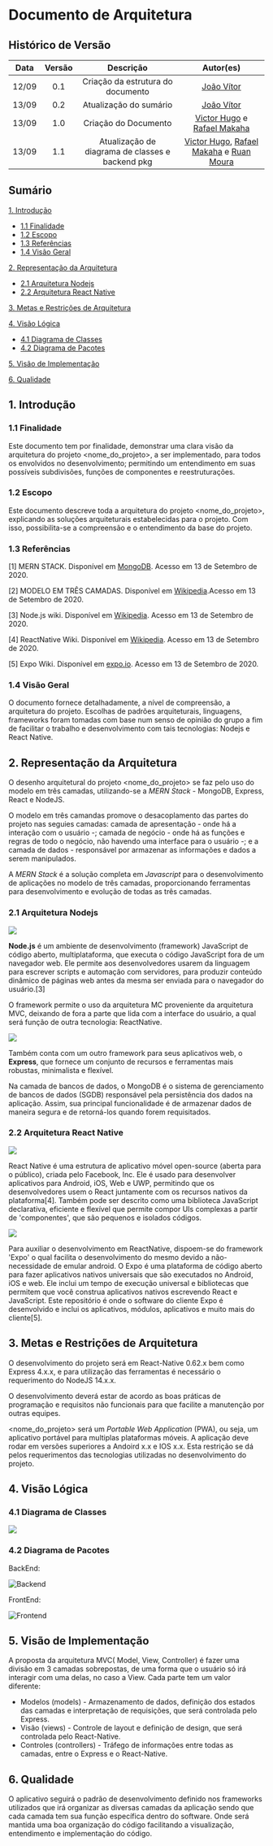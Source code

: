 # Documento de Arquitetura

## Histórico de Versão

| Data  | Versão | Descrição | Autor(es)                           |
| :-:   |  :-:   |    :-:    |    :-:                              |
| 12/09 |  0.1   |  Criação da estrutura do documento | [João Vítor](http://github.com/joaovitorml) |
| 13/09 |  0.2   | Atualização do sumário |  [João Vítor](http://github.com/joaovitorml)           |
| 13/09 |  1.0   | Criação do Documento | [Victor Hugo](http://github.com/V100K) e [Rafael Makaha](http://github.com/rafaelmakaha)
| 13/09 |  1.1   | Atualização de diagrama de classes e backend pkg | [Victor Hugo](http://github.com/V100K), [Rafael Makaha](http://github.com/rafaelmakaha) e [Ruan Moura](http://github.com/ruanmoura)


## Sumário

[1. Introdução](#1-introdução)

* [1.1 Finalidade](#11-finalidade)
* [1.2 Escopo](#12-escopo)
* [1.3 Referências](#13-referências)
* [1.4 Visão Geral](#14-visão-geral)


[2. Representação da Arquitetura](#2-representação-da-arquitetura)

* [2.1 Arquitetura Nodejs](#21-arquitetura-nodejs)
* [2.2 Arquitetura React Native](#22-arquitetura-react-native)

[3. Metas e Restrições de Arquitetura](#3-metas-e-restrições-de-arquitetura)

[4. Visão Lógica](#4-visão-lógica)

* [4.1 Diagrama de Classes](#41-diagrama-de-classes)
* [4.2 Diagrama de Pacotes](#42-diagrama-de-pacotes)

[5. Visão de Implementação](#5-visão-de-implementação)

[6. Qualidade](#6-qualidade)

## **1. Introdução**

### 1.1 Finalidade

Este documento tem por finalidade, demonstrar uma clara visão da arquitetura do projeto <nome_do_projeto>, a ser implementado, para todos os envolvidos no desenvolvimento; permitindo um entendimento em suas possíveis subdivisões, funções de componentes e reestruturações.

### 1.2 Escopo

Este documento descreve toda a arquitetura do projeto <nome_do_projeto>, explicando as soluções arquiteturais estabelecidas para o projeto. Com isso, possibilita-se a compreensão e o entendimento da base do projeto.

### 1.3 Referências

[1] MERN STACK. Disponível em [MongoDB](https://www.mongodb.com/mern-stack). Acesso em 13 de Setembro de 2020.

[2] MODELO EM TRÊS CAMADAS. Disponível em [Wikipedia](https://pt.wikipedia.org/wiki/Modelo_em_tr%C3%AAs_camadas).Acesso em 13 de Setembro de 2020.

[3] Node.js wiki. Disponível em [Wikipedia](https://en.wikipedia.org/wiki/Nodej). Acesso em 13 de Setembro de 2020.

[4] ReactNative Wiki. Disponível em [Wikipedia](https://en.wikipedia.org/wiki/React_Native). Acesso em 13 de Setembro de 2020.

[5] Expo Wiki. Disponível em [expo.io](https://docs.expo.io/). Acesso em 13 de Setembro de 2020.

### 1.4 Visão Geral

O documento fornece detalhadamente, a nível de compreensão, a arquitetura do projeto. Escolhas de padrões arquiteturais, linguagens, frameworks foram tomadas com base num senso de opinião do grupo a fim de facilitar o trabalho e desenvolvimento com tais tecnologias: Nodejs e React Native.

## **2. Representação da Arquitetura**

O desenho arquitetural do projeto <nome_do_projeto> se faz pelo uso do modelo em três camadas, utilizando-se a _MERN Stack_ - MongoDB, Express, React e NodeJS.

O modelo em três camandas promove o desacoplamento das partes do projeto nas seguies camadas: camada de apresentação - onde há a interação com o usuário -; camada de negócio - onde há as funções e regras de todo o negócio, não havendo uma interface para o usuário -; e a camada de dados - responsável por armazenar as informações e dados a serem manipulados.

A _MERN Stack_ é a solução completa em _Javascript_ para o desenvolvimento de aplicações no modelo de três camadas, proporcionando ferramentas para desenvolvimento e evolução de todas as três camadas.

### 2.1 Arquitetura Nodejs

![](img/Node.js_logo.svg)

**Node.js** é um ambiente de desenvolvimento (framework) JavaScript de código aberto, multiplataforma, que executa o código JavaScript fora de um navegador web. Ele permite aos desenvolvedores usarem da linguagem para escrever scripts e automação com servidores, para produzir conteúdo dinâmico de páginas web antes da mesma ser enviada para o navegador do usuário.[3]

O framework permite o uso da arquitetura MC proveniente da arquitetura MVC, deixando de fora a parte que lida com a interface do usuário, a qual será função de outra tecnologia: ReactNative.

![](img/express.png)

Também conta com um outro framework para seus aplicativos web, o **Express**, que fornece um conjunto de recursos e ferramentas mais robustas, minimalista e flexível.

Na camada de bancos de dados, o MongoDB é o sistema de gerenciamento de bancos de dados (SGDB) responsável pela persistência dos dados na aplicação. Assim, sua principal funcionalidade é de armazenar dados de maneira segura e de retorná-los quando forem requisitados.

### 2.2 Arquitetura React Native

![](img/react_native.png)

React Native é uma estrutura de aplicativo móvel open-source (aberta para o público), criada pelo Facebook, Inc. Ele é usado para desenvolver aplicativos para Android, iOS, Web e UWP, permitindo que os desenvolvedores usem o React juntamente com os recursos nativos da plataforma[4]. Também pode ser descrito como uma biblioteca JavaScript declarativa, eficiente e flexível que permite compor UIs complexas a partir de 'componentes', que são pequenos e isolados códigos.

![](img/expo.png)

Para auxiliar o desenvolvimento em ReactNative, dispoem-se do framework 'Expo' o qual facilita o desenvolvimento do mesmo devido a não-necessidade de emular android. O Expo é uma plataforma de código aberto para fazer aplicativos nativos universais que são executados no Android, iOS e web. Ele inclui um tempo de execução universal e bibliotecas que permitem que você construa aplicativos nativos escrevendo React e JavaScript. Este repositório é onde o software do cliente Expo é desenvolvido e inclui os aplicativos, módulos, aplicativos e muito mais do cliente[5].

## **3. Metas e Restrições de Arquitetura**

O desenvolvimento do projeto será em React-Native 0.62.x bem como Express 4.x.x, e para utilização das ferramentas é necessário o requerimento do NodeJS 14.x.x.

O desenvolvimento deverá estar de acordo as boas práticas de programação e requisitos não funcionais para que facilite a manutenção por outras equipes.

<nome_do_projeto> será um _Portable Web Application_ (PWA), ou seja, um aplicativo portável para multiplas plataformas móveis. A aplicação deve rodar em versões superiores a Andoird x.x e IOS x.x. Esta restrição se dá pelos requerimentos das tecnologias utilizadas no desenvolvimento do projeto.

## **4. Visão Lógica**

### 4.1 Diagrama de Classes

![](img/class_diagram.png)

### 4.2 Diagrama de Pacotes

BackEnd:

![Backend](img/pkg_back.png)

FrontEnd:

![Frontend](img/pkg_front.png)

## **5. Visão de Implementação**

A proposta da arquitetura MVC( Model, View, Controller) é fazer uma divisão em 3 camadas sobrepostas, de uma forma que o usuário só irá interagir com uma delas, no caso a View. Cada parte tem um valor diferente:

* Modelos (models) - Armazenamento de dados, definição dos estados das camadas e interpretação de requisições, que será controlada pelo Express.
* Visão (views) - Controle de layout e definição de design, que será controlada pelo React-Native.
* Controles (controllers) - Tráfego de informações entre todas as camadas, entre o Express e o React-Native.

## **6. Qualidade**

O aplicativo seguirá o padrão de desenvolvimento definido nos frameworks utilizados que irá organizar as diversas camadas da aplicação sendo que cada camada tem sua função específica dentro do software. Onde será mantida uma boa organização do código facilitando a visualização, entendimento e implementação do código.